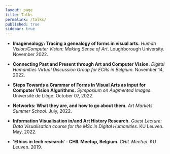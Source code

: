 ```yaml
---
layout: page
title: Talks
permalink: /talks/
published: true
sidebar: true
---
```

- **Imagenealogy: Tracing a genealogy of forms in visual arts.** *Human Vision/Computer Vision: Making Sense of Art*. Loughborough University. November 2022.

- **Connecting Past and Present through Art and Computer Vision.** *Digital Humanities Virtual Discussion Group for ECRs in Belgium*. November 14, 2022.

- **Steps Towards a Grammar of Forms in Visual Arts as input for Computer Vision Algorithms.** *Symposium on Augmented Images*. Université de Liège. October 07, 2022.

- **Networks: What they are, and how to go about them.** *Art Markets Summer School*. July, 2022.

- **Information Visualisation in/and Art History Research.** *Guest Lecture: Data Visualisation course for the MSc in Digital Humanities*. KU Leuven. May, 2022.

- **‘Ethics in tech research’ - CHIL Meetup, Belgium.** *CHIL Meetup*. KU Leuven. 2019.
